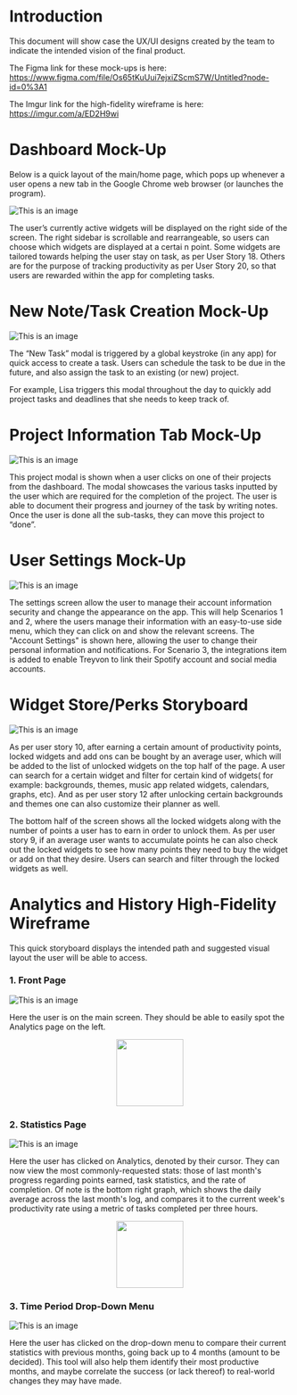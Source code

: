 # Introduction
This document will show case the UX/UI designs created by the team to indicate the intended vision of the final product.

The Figma link for these mock-ups is here: https://www.figma.com/file/Os65tKuUui7ejxiZScmS7W/Untitled?node-id=0%3A1 

The Imgur link for the high-fidelity wireframe is here: https://imgur.com/a/ED2H9wi

# Dashboard Mock-Up
Below is a quick layout of the main/home page, which pops up whenever a user opens a new tab in the Google Chrome web browser (or launches the program).

![This is an image](https://i.imgur.com/Z0dTx93.png) 

The user’s currently active widgets will be displayed on the right side of the screen.  The right sidebar is scrollable and 
rearrangeable, so users can choose which widgets are displayed at a certai n point. Some widgets are tailored towards helping
the user stay on task, as per User Story 18. Others are for the purpose of tracking productivity as per User Story 20, so that users
are rewarded within the app for completing tasks.

# New Note/Task Creation Mock-Up

![This is an image](https://i.imgur.com/Myn9XXE.png)

The “New Task” modal is triggered by a global keystroke (in any app) for quick access to create a task. Users can schedule the task to be due in the future, and also assign the task to an existing (or new) project.

For example, Lisa triggers this modal throughout the day to quickly add project tasks and deadlines that she needs to keep track of.

# Project Information Tab Mock-Up

![This is an image](https://i.imgur.com/8iTHMAB.png)

This project modal is shown when a user clicks on one of their projects from the dashboard. The modal showcases
the various tasks inputted by the user which are required for the completion of the project. The user is able to document
their progress and journey of the task by writing notes. Once the user is done all the sub-tasks, they can move this project to 
“done”.

# User Settings Mock-Up

![This is an image](https://i.imgur.com/LxLZgoR.png)

The settings screen allow the user to manage their account information security and change the appearance on the app. This will help Scenarios 1 and 2, where the users manage their information with an easy-to-use side menu, which they can click on and show the relevant screens. The "Account Settings" is shown here, allowing the user to change their personal information and notifications. For Scenario 3, the integrations item is added to enable Treyvon to link their Spotify account and social media accounts. 

# Widget Store/Perks Storyboard

![This is an image](https://i.imgur.com/JNTtSS3.png)

As per user story 10, after earning a certain amount of productivity points, locked widgets and add ons can be bought  by an average user, which will be added to the list of unlocked widgets on the top half of the page. A user can search for a certain widget and filter for certain kind of widgets( for example: backgrounds, themes, music app related widgets, calendars, graphs, etc). And as per user story 12 after unlocking certain backgrounds and themes one can also customize their planner as well.
 
The bottom half of the screen shows all the locked widgets along with the number of points a user has to earn in order to unlock them. As per user story 9, if an average user wants to accumulate points he can also check out the locked widgets to see how many points they need to buy the widget or add on that  they desire. Users can search and filter through the locked widgets as well. 

# Analytics and History High-Fidelity Wireframe
This quick storyboard displays the intended path and suggested visual layout the user will be able to access. 

### 1. Front Page
![This is an image](https://i.imgur.com/nWFgBDV.png)

Here the user is on the main screen. They should be able to easily spot the Analytics page on the left.

<p align="center">
  <img width="120" height="120" src="https://i.ibb.co/sjgfNyh/image-2.png#gh-dark-mode-only">
</p>

### 2. Statistics Page
![This is an image](https://i.imgur.com/AAmV82y.png)

Here the user has clicked on Analytics, denoted by their cursor. They can now view the most commonly-requested stats: those of last month's progress regarding points earned, task statistics, and the rate of completion. Of note is the bottom right graph, which shows the daily average across the last month's log, and compares it to the current week's productivity rate using a metric of tasks completed per three hours.

<p align="center">
  <img width="120" height="120" src="https://i.ibb.co/sjgfNyh/image-2.png#gh-dark-mode-only">
</p>

### 3. Time Period Drop-Down Menu
![This is an image](https://i.imgur.com/skI93Rl.png)

Here the user has clicked on the drop-down menu to compare their current statistics with previous months, going back up to 4 months (amount to be decided). This tool will also help them identify their most productive months, and maybe correlate the success (or lack thereof) to real-world changes they may have made.
